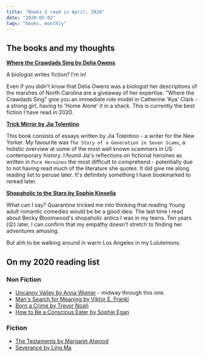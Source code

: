 ```yaml
---
title: "Books I read in April, 2020"
date: "2020-05-02"
tags: "books, monthly"
---
```


## The books and my thoughts

**[Where the Crawdads Sing by Delia Owens](https://www.goodreads.com/book/show/36809135-where-the-crawdads-sing?from_search=true&from_srp=true&qid=6OXEgJUaT7&rank=13)**

A biologist writes fiction? I'm in! 

Even if you didn't know that Delia Owens was a biologist her descriptions of the marshes of North Carolina are a giveaway of her expertise. "Where the Crawdads Sing" give you an immediate role model in Catherine 'Kya' Clark - a strong girl, having to 'Home Alone' it in a shack. This is currently the best fiction I have read in 2020. 

**[Trick Mirror by Jia Tolentino](https://www.goodreads.com/book/show/43126457-trick-mirror?ac=1&from_search=true&qid=m9MoBmPkDA&rank=1)**

This book consists of essays written by Jia Tolentino - a writer for the New Yorker. My favourite was `The Story of a Generation in Seven Scams`, a holistic overview at some of the most well known scammers in US contemporary history. I found Jia's reflections on fictional heroines as written in `Pure Heroines` the most difficult to comprehend - potentially due to not having read much of the literature she quotes. It did give me along reading list to peruse later. It's definitely something I have bookmarked to reread later.  

**[Shopaholic to the Stars by Sophie Kinsella](https://www.goodreads.com/book/show/21064599-shopaholic-to-the-stars?ac=1&from_search=true&qid=A3zIhmToEu&rank=1)**

What can I say? Quarantine tricked me into thinking that reading Young adult romantic comedies would be be a good idea. The last time I read about Becky Bloomwood's shopaholic antics I was in my teens. Ten years (😲) later, I can confirm that my empathy doesn't stretch to finding her adventures amusing. 

But ahh to be walking around in warm Los Angeles in my Lululemons. 

## On my 2020 reading list

### Non Fiction
- [Uncanny Valley by Anna Wiener](https://www.goodreads.com/book/show/45186565-uncanny-valley?ac=1&from_search=true&qid=i791ozeuRM&rank=1) - midway through this one. 
- [Man's Search for Meaning by Viktor E. Frankl](https://www.goodreads.com/book/show/545759.Man_s_Search_for_Ultimate_Meaning?ac=1&from_search=true&qid=B6sL98MeqR&rank=2)
- [Born a Crime by Trevor Noah](https://www.goodreads.com/book/show/29780253-born-a-crime?ac=1&from_search=true&qid=gGhoUiKoXO&rank=1)
- [How to Be a Conscious Eater by  Sophie Egan](https://www.goodreads.com/book/show/52161173-how-to-be-a-conscious-eater?ac=1&from_search=true&qid=mj2kmjc8U1&rank=1)

### Fiction
- [The Testaments by Margaret Atwood](https://www.goodreads.com/book/show/42975172-the-testaments?ac=1&from_search=true&qid=LwpQqZfw5R&rank=1)
- [Severance by Ling Ma](https://www.goodreads.com/book/show/36348525-severance?ac=1&from_search=true&qid=UPyjeRhCJG&rank=1)
